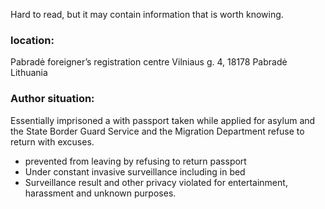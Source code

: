 Hard to read, but it may contain information that is worth knowing.

### location:
Pabradė foreigner’s registration centre
Vilniaus g. 4, 18178 Pabradė
Lithuania

### Author situation:
Essentially imprisoned a with passport taken while applied for asylum and the State Border Guard Service and the Migration Department refuse to return with excuses.

- prevented from leaving by refusing to return passport
- Under constant invasive surveillance including in bed
- Surveillance result and other privacy violated for entertainment, harassment and unknown purposes.
